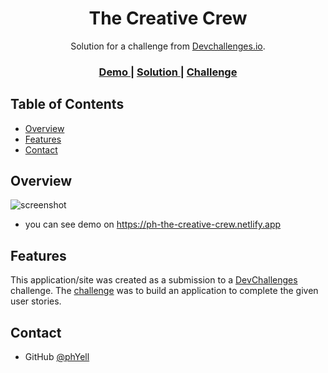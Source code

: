 <h1 align="center">The Creative Crew</h1>

<div align="center">
   Solution for a challenge from  <a href="http://devchallenges.io" target="_blank">Devchallenges.io</a>.
</div>

<div align="center">
  <h3>
    <a href="https://ph-the-creative-crew.netlify.app">
      Demo
    </a>
    <span> | </span>
    <a href="https://github.com/PhYell/theCreativeCrew">
      Solution
    </a>
    <span> | </span>
    <a href="https://devchallenges.io/challenges/hhmesazsqgKXrTkYkt0U">
      Challenge
    </a>
  </h3>
</div>

<!-- TABLE OF CONTENTS -->

## Table of Contents

-   [Overview](#overview)
-   [Features](#features)
-   [Contact](#contact)

<!-- OVERVIEW -->

## Overview

![screenshot](https://i.ibb.co/xYN94kG/image.png)

-   you can see demo on https://ph-the-creative-crew.netlify.app

## Features

This application/site was created as a submission to a [DevChallenges](https://devchallenges.io/challenges) challenge. The [challenge](https://devchallenges.io/challenges/hhmesazsqgKXrTkYkt0U) was to build an application to complete the given user stories.

## Contact

-   GitHub [@phYell](https://github.com/PhYell)
